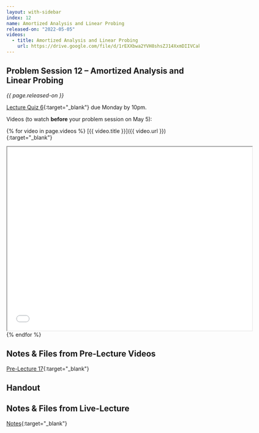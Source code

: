 ```yaml
---
layout: with-sidebar
index: 12
name: Amortized Analysis and Linear Probing
released-on: "2022-05-05"
videos:
  - title: Amortized Analysis and Linear Probing
    url: https://drive.google.com/file/d/1rEXXbwa2YVH8shsZJ14XxmDIIVCak2Pu
---
```


## Problem Session 12 – Amortized Analysis and Linear Probing		

_{{ page.released-on }}_  

[Lecture Quiz 6](https://www.gradescope.com/courses/381276/assignments/2016188/){:target="_blank"} due Monday by 10pm.

Videos (to watch **before** your problem session on May 5):

{% for video in page.videos %}
[{{ video.title }}]({{ video.url }}){:target="_blank"}

<iframe src="{{ video.url }}/preview" width="640" height="480" allow="autoplay"></iframe>
{% endfor %}

## Notes & Files from Pre-Lecture Videos

[Pre-Lecture 17](https://github.com/ucsd-cse12-sp22/ucsd-cse12-sp22.github.io/tree/main/_pre-lectures/lecture-17){:target="_blank"}

## Handout



## Notes & Files from Live-Lecture

[Notes](https://github.com/ucsd-cse12-sp22/ucsd-cse12-sp22.github.io/tree/main/_lectures/lecture-12){:target="_blank"}

